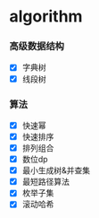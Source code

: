 # algorithm

### 高级数据结构

- [x] 字典树
- [x] 线段树

### 算法

- [x] 快速幂
- [x] 快速排序
- [x] 排列组合
- [x] 数位dp
- [x] 最小生成树&并查集
- [x] 最短路径算法
- [x] 枚举子集
- [x] 滚动哈希
